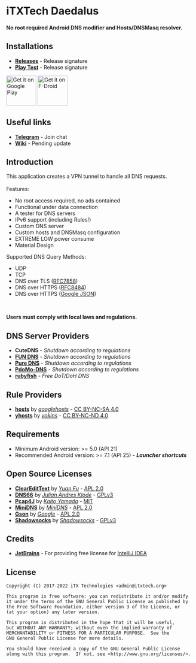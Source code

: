 # iTXTech Daedalus

__No root required Android DNS modifier and Hosts/DNSMasq resolver.__

## Installations
* __[Releases](https://github.com/iTXTech/Daedalus/releases)__ - Release signature
* __[Play Test](https://play.google.com/apps/testing/org.itxtech.daedalus)__ - Release signature

[<img alt='Get it on Google Play'
      src='https://play.google.com/intl/en_us/badges/images/generic/en_badge_web_generic.png'
      height="80">](https://play.google.com/store/apps/details?id=org.itxtech.daedalus)
[<img src="https://fdroid.gitlab.io/artwork/badge/get-it-on.png"
     alt="Get it on F-Droid"
     height="80">](https://f-droid.org/packages/org.itxtech.daedalus)

## Useful links
* __[Telegram](https://t.me/iTXTechDaedalus)__ - Join chat
* __[Wiki](https://github.com/iTXTech/Daedalus/wiki)__ - Pending update

## Introduction

This application creates a VPN tunnel to handle all DNS requests.<br>
<br>
Features:
* No root access required, no ads contained
* Functional under data connection
* A tester for DNS servers
* IPv6 support (including Rules!)
* Custom DNS server
* Custom hosts and DNSMasq configuration
* EXTREME LOW power consume
* Material Design

Supported DNS Query Methods:
* UDP
* TCP 
* DNS over TLS ([RFC7858](https://tools.ietf.org/html/rfc7858))
* DNS over HTTPS ([RFC8484](https://tools.ietf.org/html/rfc8484))
* DNS over HTTPS ([Google JSON](https://developers.google.com/speed/public-dns/docs/dns-over-https))
<br>

__Users must comply with local laws and regulations.__<br>

## DNS Server Providers

* __CuteDNS__ - *Shutdown according to regulations*
* __[FUN DNS](http://fundns.cn)__ - *Shutdown according to regulations*
* __[Pure DNS](https://puredns.cn/)__ - *Shutdown according to regulations*
* __[PdoMo-DNS](https://pdomo.me/)__ - *Shutdown according to regulations*
* __[rubyfish](https://www.rubyfish.cn)__ - *Free DoT/DoH DNS*

## Rule Providers

* __[hosts](https://github.com/googlehosts/hosts)__ by *[googlehosts](https://github.com/googlehosts)* - [CC BY-NC-SA 4.0](https://creativecommons.org/licenses/by-nc-sa/4.0/deed.zh)
* __[yhosts](https://github.com/vokins/yhosts)__ by *[vokins](https://github.com/vokins)* - [CC BY-NC-ND 4.0](https://creativecommons.org/licenses/by-nc-nd/4.0/)

## Requirements

* Minimum Android version: >= 5.0 (API 21)
* Recommended Android version: >= 7.1 (API 25) - __*Launcher shortcuts*__

## Open Source Licenses

* __[ClearEditText](https://github.com/MrFuFuFu/ClearEditText)__ by *[Yuan Fu](https://github.com/MrFuFuFu)* - [APL 2.0](https://github.com/MrFuFuFu/ClearEditText)
* __[DNS66](https://github.com/julian-klode/dns66)__ by *[Julian Andres Klode](https://github.com/julian-klode)* - [GPLv3](https://github.com/julian-klode/dns66/blob/master/COPYING)
* __[Pcap4J](https://github.com/kaitoy/pcap4j)__ by *[Kaito Yamada](https://github.com/kaitoy)* - [MIT](https://github.com/kaitoy/pcap4j)
* __[MiniDNS](https://github.com/MiniDNS/minidns)__ by *[MiniDNS](https://github.com/MiniDNS)* - [APL 2.0](https://github.com/MiniDNS/minidns/blob/master/LICENCE_APACHE)
* __[Gson](https://github.com/google/gson)__ by *[Google](https://github.com/google)* - [APL 2.0](https://github.com/google/gson/blob/master/LICENSE)
* __[Shadowsocks](https://github.com/shadowsocks/shadowsocks-android)__ by *[Shadowsocks](https://github.com/shadowsocks)* - [GPLv3](https://github.com/shadowsocks/shadowsocks-android/blob/master/LICENSE)

## Credits

* __[JetBrains](https://www.jetbrains.com/)__ - For providing free license for [IntelliJ IDEA](https://www.jetbrains.com/idea/)

## License

    Copyright (C) 2017-2022 iTX Technologies <admin@itxtech.org>
    
	This program is free software: you can redistribute it and/or modify
	it under the terms of the GNU General Public License as published by
	the Free Software Foundation, either version 3 of the License, or
	(at your option) any later version.

	This program is distributed in the hope that it will be useful,
	but WITHOUT ANY WARRANTY; without even the implied warranty of
	MERCHANTABILITY or FITNESS FOR A PARTICULAR PURPOSE.  See the
	GNU General Public License for more details.

	You should have received a copy of the GNU General Public License
	along with this program.  If not, see <http://www.gnu.org/licenses/>.
